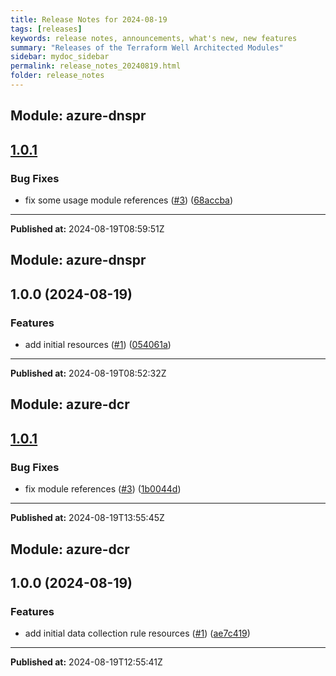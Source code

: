 ```yaml
---
title: Release Notes for 2024-08-19
tags: [releases]
keywords: release notes, announcements, what's new, new features
summary: "Releases of the Terraform Well Architected Modules"
sidebar: mydoc_sidebar
permalink: release_notes_20240819.html
folder: release_notes
---
```


## Module: azure-dnspr
## [1.0.1](https://github.com/CloudNationHQ/terraform-azure-dnspr/releases/tag/v1.0.1)


### Bug Fixes

* fix some usage module references ([#3](https://github.com/CloudNationHQ/terraform-azure-dnspr/issues/3)) ([68accba](https://github.com/CloudNationHQ/terraform-azure-dnspr/commit/68accba585ff9e2dba65bcc1be069e32318dc9f2))

---

**Published at:** 2024-08-19T08:59:51Z

## Module: azure-dnspr
## 1.0.0 (2024-08-19)


### Features

* add initial resources ([#1](https://github.com/CloudNationHQ/terraform-azure-dnspr/releases/tag/v1.0.0)) ([054061a](https://github.com/CloudNationHQ/terraform-azure-dnspr/commit/054061a57eb0b873f2b3d9c6957a804cc1a3aa44))

---

**Published at:** 2024-08-19T08:52:32Z

## Module: azure-dcr
## [1.0.1](https://github.com/CloudNationHQ/terraform-azure-dcr/releases/tag/v1.0.1)


### Bug Fixes

* fix module references ([#3](https://github.com/CloudNationHQ/terraform-azure-dcr/issues/3)) ([1b0044d](https://github.com/CloudNationHQ/terraform-azure-dcr/commit/1b0044d441952edd513ffb507b2772799fe937a2))

---

**Published at:** 2024-08-19T13:55:45Z

## Module: azure-dcr
## 1.0.0 (2024-08-19)


### Features

* add initial data collection rule resources ([#1](https://github.com/CloudNationHQ/terraform-azure-dcr/releases/tag/v1.0.0)) ([ae7c419](https://github.com/CloudNationHQ/terraform-azure-dcr/commit/ae7c419376a1cc643e64560a261bc4602328d2d1))

---

**Published at:** 2024-08-19T12:55:41Z

